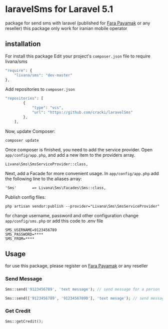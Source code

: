 laravelSms for Laravel 5.1
==========

package for send sms with laravel (published for [Fara Payamak](http://www.farapayamak.ir/) or any reseller)
this package only work for iranian mobile operator

installation
------------
For install this package Edit your project's ```composer.json``` file to require livana/sms

```php
"require": {
    "livana/sms": "dev-master"
},
```
Add repositories to ```composer.json```

```php
"repositories": [
        {
            "type": "vcs",
            "url": "https://github.com/cracki/laravelSms"
        },
    ],
```

Now, update Composer:
```
composer update
```
Once composer is finished, you need to add the service provider. Open ```app/config/app.php```, and add a new item to the providers array.
```
Livana\Sms\SmsServiceProvider::class,
```
Next, add a Facade for more convenient usage. In ```app/config/app.php``` add the following line to the aliases array:
```
'Sms'       => Livana\Sms\Facades\Sms::class,
```
Publish config files:
```
php artisan vendor:publish --provider="Livana\Sms\SmsServiceProvider"
```
for change username, password and other configuration change ```app/config/sms.php```
or add this code to .env file
```SMS_WEBSERVICE=http://api.payamak-panel.com/post/Send.asmx?wsdl
SMS_USERNAME=9123456789
SMS_PASSWORD=****
SMS_FROM=****
```

Usage
-----
for use this package, please register on [Fara Payamak](http://www.farapayamak.ir/) or any reseller

### Send Message
```php
Sms::send('9123456789', 'text message'); // send message for a person

Sms::send(['9123456789', '91234567890'], 'text mesage'); // send message for persons
```
### Get Credit
```php
Sms::getCredit();
```
